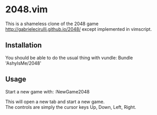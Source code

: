# 2048.vim

This is a shameless clone of the 2048 game http://gabrielecirulli.github.io/2048/ except implemented in vimscript.

## Installation
You should be able to do the usual thing with vundle:
    Bundle 'AshyIsMe/2048'

## Usage
Start a new game with:
    :NewGame2048

This will open a new tab and start a new game.  
The controls are simply the cursor keys Up, Down, Left, Right.

